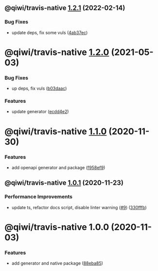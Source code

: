## @qiwi/travis-native [1.2.1](https://github.com/qiwi/travis-toolkit/compare/@qiwi/travis-native@1.2.0...@qiwi/travis-native@1.2.1) (2022-02-14)


### Bug Fixes

* update deps, fix some vuls ([4ab37ec](https://github.com/qiwi/travis-toolkit/commit/4ab37ecc842809b4d75c65fdff70f07e2b491fb7))

# @qiwi/travis-native [1.2.0](https://github.com/qiwi/travis-toolkit/compare/@qiwi/travis-native@1.1.0...@qiwi/travis-native@1.2.0) (2021-05-03)


### Bug Fixes

* up deps, fix vuls ([b03daac](https://github.com/qiwi/travis-toolkit/commit/b03daac9bc68346f4df069137c23055dd0286381))


### Features

* update generator ([ecdd4e2](https://github.com/qiwi/travis-toolkit/commit/ecdd4e298f70a8800d2e1d4bd127efbad8bc10e7))

# @qiwi/travis-native [1.1.0](https://github.com/qiwi/travis-toolkit/compare/@qiwi/travis-native@1.0.1...@qiwi/travis-native@1.1.0) (2020-11-30)


### Features

* add openapi generator and package ([f958ef9](https://github.com/qiwi/travis-toolkit/commit/f958ef9fd0eb1002b4bd07f2b5c6dbfb04c492ae))

## @qiwi/travis-native [1.0.1](https://github.com/qiwi/travis-toolkit/compare/@qiwi/travis-native@1.0.0...@qiwi/travis-native@1.0.1) (2020-11-23)


### Performance Improvements

* update ts, refactor docs script, disable linter warning ([#9](https://github.com/qiwi/travis-toolkit/issues/9)) ([330fffb](https://github.com/qiwi/travis-toolkit/commit/330fffbfb094579178ebe889e3e7bed3c78b7656))

# @qiwi/travis-native 1.0.0 (2020-11-03)


### Features

* add generator and native package ([88eba85](https://github.com/qiwi/travis-toolkit/commit/88eba85e0fc6800f9c5210c9be9c05743d1e63d7))

